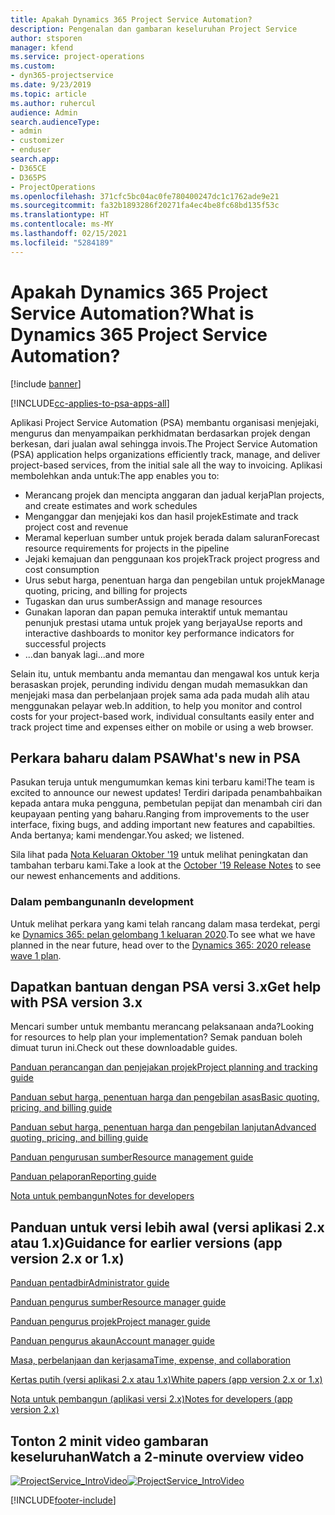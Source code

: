 ```yaml
---
title: Apakah Dynamics 365 Project Service Automation?
description: Pengenalan dan gambaran keseluruhan Project Service
author: stsporen
manager: kfend
ms.service: project-operations
ms.custom:
- dyn365-projectservice
ms.date: 9/23/2019
ms.topic: article
ms.author: ruhercul
audience: Admin
search.audienceType:
- admin
- customizer
- enduser
search.app:
- D365CE
- D365PS
- ProjectOperations
ms.openlocfilehash: 371cfc5bc04ac0fe780400247dc1c1762ade9e21
ms.sourcegitcommit: fa32b1893286f20271fa4ec4be8fc68bd135f53c
ms.translationtype: HT
ms.contentlocale: ms-MY
ms.lasthandoff: 02/15/2021
ms.locfileid: "5284189"
---
```

# <a name="what-is-dynamics-365-project-service-automation"></a><span data-ttu-id="912ca-103">Apakah Dynamics 365 Project Service Automation?</span><span class="sxs-lookup"><span data-stu-id="912ca-103">What is Dynamics 365 Project Service Automation?</span></span>

[!include [banner](../includes/psa-now-project-operations.md)]

[!INCLUDE[cc-applies-to-psa-apps-all](../includes/cc-applies-to-psa-apps-all.md)]

<span data-ttu-id="912ca-104">Aplikasi Project Service Automation (PSA) membantu organisasi menjejaki, mengurus dan menyampaikan perkhidmatan berdasarkan projek dengan berkesan, dari jualan awal sehingga invois.</span><span class="sxs-lookup"><span data-stu-id="912ca-104">The Project Service Automation (PSA) application helps organizations efficiently track, manage, and deliver project-based services, from the initial sale all the way to invoicing.</span></span> <span data-ttu-id="912ca-105">Aplikasi membolehkan anda untuk:</span><span class="sxs-lookup"><span data-stu-id="912ca-105">The app enables you to:</span></span>

- <span data-ttu-id="912ca-106">Merancang projek dan mencipta anggaran dan jadual kerja</span><span class="sxs-lookup"><span data-stu-id="912ca-106">Plan projects, and create estimates and work schedules</span></span>
- <span data-ttu-id="912ca-107">Menganggar dan menjejaki kos dan hasil projek</span><span class="sxs-lookup"><span data-stu-id="912ca-107">Estimate and track project cost and revenue</span></span>
- <span data-ttu-id="912ca-108">Meramal keperluan sumber untuk projek berada dalam saluran</span><span class="sxs-lookup"><span data-stu-id="912ca-108">Forecast resource requirements for projects in the pipeline</span></span>
- <span data-ttu-id="912ca-109">Jejaki kemajuan dan penggunaan kos projek</span><span class="sxs-lookup"><span data-stu-id="912ca-109">Track project progress and cost consumption</span></span>
- <span data-ttu-id="912ca-110">Urus sebut harga, penentuan harga dan pengebilan untuk projek</span><span class="sxs-lookup"><span data-stu-id="912ca-110">Manage quoting, pricing, and billing for projects</span></span>
- <span data-ttu-id="912ca-111">Tugaskan dan urus sumber</span><span class="sxs-lookup"><span data-stu-id="912ca-111">Assign and manage resources</span></span>
- <span data-ttu-id="912ca-112">Gunakan laporan dan papan pemuka interaktif untuk memantau penunjuk prestasi utama untuk projek yang berjaya</span><span class="sxs-lookup"><span data-stu-id="912ca-112">Use reports and interactive dashboards to monitor key performance indicators for successful projects</span></span>
- <span data-ttu-id="912ca-113">...dan banyak lagi</span><span class="sxs-lookup"><span data-stu-id="912ca-113">...and more</span></span>

<span data-ttu-id="912ca-114">Selain itu, untuk membantu anda memantau dan mengawal kos untuk kerja berasaskan projek, perunding individu dengan mudah memasukkan dan menjejaki masa dan perbelanjaan projek sama ada pada mudah alih atau menggunakan pelayar web.</span><span class="sxs-lookup"><span data-stu-id="912ca-114">In addition, to help you monitor and control costs for your project-based work, individual consultants easily enter and track project time and expenses either on mobile or using a web browser.</span></span>

## <a name="whats-new-in-psa"></a><span data-ttu-id="912ca-115">Perkara baharu dalam PSA</span><span class="sxs-lookup"><span data-stu-id="912ca-115">What's new in PSA</span></span>
<span data-ttu-id="912ca-116">Pasukan teruja untuk mengumumkan kemas kini terbaru kami!</span><span class="sxs-lookup"><span data-stu-id="912ca-116">The team is excited to announce our newest updates!</span></span> <span data-ttu-id="912ca-117">Terdiri daripada penambahbaikan kepada antara muka pengguna, pembetulan pepijat dan menambah ciri dan keupayaan penting yang baharu.</span><span class="sxs-lookup"><span data-stu-id="912ca-117">Ranging from improvements to the user interface, fixing bugs, and adding important new features and capabilties.</span></span> <span data-ttu-id="912ca-118">Anda bertanya; kami mendengar.</span><span class="sxs-lookup"><span data-stu-id="912ca-118">You asked; we listened.</span></span>

<span data-ttu-id="912ca-119">Sila lihat pada [Nota Keluaran Oktober '19](https://docs.microsoft.com/dynamics365-release-plan/2019wave2/index) untuk melihat peningkatan dan tambahan terbaru kami.</span><span class="sxs-lookup"><span data-stu-id="912ca-119">Take a look at the [October '19 Release Notes](https://docs.microsoft.com/dynamics365-release-plan/2019wave2/index) to see our newest enhancements and additions.</span></span>

### <a name="in-development"></a><span data-ttu-id="912ca-120">Dalam pembangunan</span><span class="sxs-lookup"><span data-stu-id="912ca-120">In development</span></span>
<span data-ttu-id="912ca-121">Untuk melihat perkara yang kami telah rancang dalam masa terdekat, pergi ke [Dynamics 365: pelan gelombang 1 keluaran 2020](https://docs.microsoft.com/dynamics365-release-plan/2020wave1/index).</span><span class="sxs-lookup"><span data-stu-id="912ca-121">To see what we have planned in the near future, head over to the [Dynamics 365: 2020 release wave 1 plan](https://docs.microsoft.com/dynamics365-release-plan/2020wave1/index).</span></span>

## <a name="get-help-with-psa-version-3x"></a><span data-ttu-id="912ca-122">Dapatkan bantuan dengan PSA versi 3.x</span><span class="sxs-lookup"><span data-stu-id="912ca-122">Get help with PSA version 3.x</span></span>
<span data-ttu-id="912ca-123">Mencari sumber untuk membantu merancang pelaksanaan anda?</span><span class="sxs-lookup"><span data-stu-id="912ca-123">Looking for resources to help plan your implementation?</span></span> <span data-ttu-id="912ca-124">Semak panduan boleh dimuat turun ini.</span><span class="sxs-lookup"><span data-stu-id="912ca-124">Check out these downloadable guides.</span></span>

 [<span data-ttu-id="912ca-125">Panduan perancangan dan penjejakan projek</span><span class="sxs-lookup"><span data-stu-id="912ca-125">Project planning and tracking guide</span></span>](../psa/implementation-guides/project-planning-tracking.md)

 [<span data-ttu-id="912ca-126">Panduan sebut harga, penentuan harga dan pengebilan asas</span><span class="sxs-lookup"><span data-stu-id="912ca-126">Basic quoting, pricing, and billing guide</span></span>](../psa/implementation-guides/begin-quoting-pricing-billing.md)

 [<span data-ttu-id="912ca-127">Panduan sebut harga, penentuan harga dan pengebilan lanjutan</span><span class="sxs-lookup"><span data-stu-id="912ca-127">Advanced quoting, pricing, and billing guide</span></span>](../psa/implementation-guides/adv-quoting-pricing-billing.md)

 [<span data-ttu-id="912ca-128">Panduan pengurusan sumber</span><span class="sxs-lookup"><span data-stu-id="912ca-128">Resource management guide</span></span>](../psa/implementation-guides/resource-management-guide.md)

 [<span data-ttu-id="912ca-129">Panduan pelaporan</span><span class="sxs-lookup"><span data-stu-id="912ca-129">Reporting guide</span></span>](../psa/implementation-guides/reporting-guide.md)

 [<span data-ttu-id="912ca-130">Nota untuk pembangun</span><span class="sxs-lookup"><span data-stu-id="912ca-130">Notes for developers</span></span>](../psa/developer-guides/overview-dev-notes-v3.x.md)

## <a name="guidance-for-earlier-versions-app-version-2x-or-1x"></a><span data-ttu-id="912ca-131">Panduan untuk versi lebih awal (versi aplikasi 2.x atau 1.x)</span><span class="sxs-lookup"><span data-stu-id="912ca-131">Guidance for earlier versions (app version 2.x or 1.x)</span></span>
 [<span data-ttu-id="912ca-132">Panduan pentadbir</span><span class="sxs-lookup"><span data-stu-id="912ca-132">Administrator guide</span></span>](../psa/admin-guide.md)

 [<span data-ttu-id="912ca-133">Panduan pengurus sumber</span><span class="sxs-lookup"><span data-stu-id="912ca-133">Resource manager guide</span></span>](../psa/resource-manager-guide.md)

 [<span data-ttu-id="912ca-134">Panduan pengurus projek</span><span class="sxs-lookup"><span data-stu-id="912ca-134">Project manager guide</span></span>](../psa/project-manager-guide.md)

 [<span data-ttu-id="912ca-135">Panduan pengurus akaun</span><span class="sxs-lookup"><span data-stu-id="912ca-135">Account manager guide</span></span>](../psa/account-manager-guide.md)

 [<span data-ttu-id="912ca-136">Masa, perbelanjaan dan kerjasama</span><span class="sxs-lookup"><span data-stu-id="912ca-136">Time, expense, and collaboration</span></span>](../psa/time-expense-collaboration-guide.md)

 [<span data-ttu-id="912ca-137">Kertas putih (versi aplikasi 2.x atau 1.x)</span><span class="sxs-lookup"><span data-stu-id="912ca-137">White papers (app version 2.x or 1.x)</span></span>](../psa/white-papers.md)

 [<span data-ttu-id="912ca-138">Nota untuk pembangun (aplikasi versi 2.x)</span><span class="sxs-lookup"><span data-stu-id="912ca-138">Notes for developers (app version 2.x)</span></span>](../psa/developer-guides/add-custom-qoi-forms-v2.x.md)

 ## <a name="watch-a-2-minute-overview-video"></a><span data-ttu-id="912ca-139">Tonton 2 minit video gambaran keseluruhan</span><span class="sxs-lookup"><span data-stu-id="912ca-139">Watch a 2-minute overview video</span></span>
 <a name="heroArea"></a> <span data-ttu-id="912ca-140">[![ProjectService_IntroVideo](../psa/media/project-service-intro-video.png "ProjectService_IntroVideo")](https://go.microsoft.com/fwlink/p/?LinkId=799457)</span><span class="sxs-lookup"><span data-stu-id="912ca-140">[![ProjectService_IntroVideo](../psa/media/project-service-intro-video.png "ProjectService_IntroVideo")](https://go.microsoft.com/fwlink/p/?LinkId=799457)</span></span>




[!INCLUDE[footer-include](../includes/footer-banner.md)]